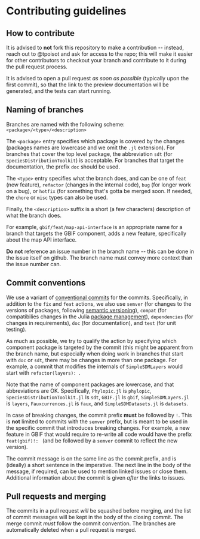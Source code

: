 # Contributing guidelines

## How to contribute

It is advised to **not** fork this repository to make a contribution -- instead, reach out
to @tpoisot and ask for access to the repo; this will make it easier for other contributors
to checkout your branch and contribute to it during the pull request process.

It is advised to open a pull request *as soon as possible* (typically upon the first
commit), so that the link to the preview documentation will be generated, and the tests can
start running.

## Naming of branches

Branches are named with the following scheme: `<package>/<type>/<description>`

The `<package>` entry specifies which package is covered by the changes (packages names are
 lowercase and we omit the `.jl` extension). For branches that cover the top level package,
the abbreviation `sdt` (for `SpeciesDistributionToolkit`) is acceptable. For branches
that target the documentation, the prefix `doc` should be used.

The `<type>` entry specifies what the branch does, and can be one of `feat` (new feature),
`refactor` (changes in the internal code), `bug` (for longer work on a bug), or `hotfix`
(for something that's gotta be merged soon. If needed, the `chore` or `misc` types can
also be used.

Finally, the `<description>` suffix is a short (a few characters) description of what the
branch does.

For example, `gbif/feat/map-api-interface` is an appropriate name for a branch that targets
the GBIF component, adds a new feature, specifically about the map API interface.

**Do not** reference an issue number in the branch name -- this can be done in the issue
itself on github. The branch name must convey more context than the issue number can.

## Commit conventions

We use a variant of [conventional commits][convcom] for the commits. Specifically, in
addition to the `fix` and `feat` actions, we also use `semver` (for changes to the versions
of packages, following [semantic versioning][semver]), `compat` (for compatibilies
changes in the Julia [package management][pkg]), `dependencies` (for changes in
requirements), `doc` (for documentation), and `test` (for unit testing).

[convcom]: https://www.conventionalcommits.org/en/v1.0.0/#summary
[semver]: https://semver.org/
[pkg]: https://pkgdocs.julialang.org/v1/compatibility/

As much as possible, we try to qualify the action by specifying which component package is
targeted by the commit (this might be apparent from the branch name, but especially when
doing work in branches that start with `doc` or `sdt`, there may be changes in more
than one package. For example, a commit that modifies the internals of `SimpleSDMLayers`
would start with `refactor(layers): `.

Note that the name of component packages are lowercase, and that abbreviations are OK.
Specifically, `Phylopic.jl` is `phylopic`, `SpeciesDistributionToolkit.jl` is `sdt`,
`GBIF.jl` is `gbif`, `SimpleSDMLayers.jl` is `layers`, `Fauxcurrences.jl` is `faux`, and
`SimpleSDMDatasets.jl` is `datasets`.

In case of breaking changes, the commit prefix **must** be followed by `!`. This is **not**
limited to commits with the `semver` prefix, but is meant to be used in the specific commit
that introduces breaking changes. For example, a new feature in GBIF that would require to
re-write all code would have the prefix `feat(gbif)!: ` (and be followed by a `semver` commit
to reflect the new version).

The commit message is on the same line as the commit prefix, and is (ideally) a short
sentence in the imperative. The next line in the body of the message, if required, can be
used to mention linked issues or close them. Additional information about the commit is
given *after* the links to issues.

## Pull requests and merging

The commits in a pull request *will* be squashed before merging, and the list of commit
messages will be kept in the body of the closing commit. The merge commit *must* follow the
commit convention. The branches are automatically deleted when a pull request is merged.


